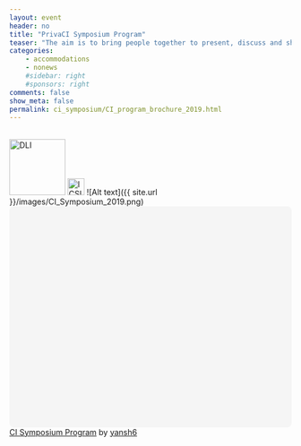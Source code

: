 ```yaml
---
layout: event
header: no
title: "PrivaCI Symposium Program"
teaser: "The aim is to bring people together to present, discuss and share ideas based on ongoing and completed projects drawing on CI as their underlying conception of privacy."
categories:
    - accommodations
    - nonews
    #sidebar: right
    #sponsors: right
comments: false
show_meta: false
permalink: ci_symposium/CI_program_brochure_2019.html
---
```


<br/>
<img src="{{ site.url }}/images/DLI_logo.jpg" alt="DLI" style="height: 100px;"/>
<img src="{{ site.url }}/images/ICSI.png" alt="ICSI" style="height: 30px;" style="margin-left:5em" />
![Alt text]({{ site.url }}/images/CI_Symposium_2019.png)


<div class="canva-embed" data-design-id="DADBM6DSA9U" data-height-ratio="0.7727" style="padding:77.2727% 5px 5px 5px;background:rgba(0,0,0,0.03);border-radius:8px;"></div><script async src="https:&#x2F;&#x2F;sdk.canva.com&#x2F;v1&#x2F;embed.js"></script><a href="https:&#x2F;&#x2F;www.canva.com&#x2F;design&#x2F;DADBM6DSA9U&#x2F;view?utm_content=DADBM6DSA9U&amp;utm_campaign=designshare&amp;utm_medium=embeds&amp;utm_source=link" target="_blank" rel="noopener">CI Symposium Program</a> by <a href="https:&#x2F;&#x2F;www.canva.com&#x2F;yansh6?utm_campaign=designshare&amp;utm_medium=embeds&amp;utm_source=link" target="_blank" rel="noopener">yansh6</a>
